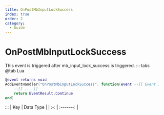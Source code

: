 ```yaml
---
title: OnPostMbInputLockSuccess
index: true
order: 2
category:
  - Guide
---
```


# OnPostMbInputLockSuccess
This event is triggered after mb_input_lock_success is triggered.
::: tabs
@tab Lua
```lua
@event returns void
AddEventHandler("OnPostMbInputLockSuccess", function(event --[[ Event ]])
    --[[ ... ]]
    return EventResult.Continue
end)
```

:::
| Key | Data Type |
| :-: | :-------: |